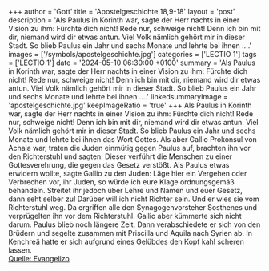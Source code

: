 +++
author = 'Gott'
title = 'Apostelgeschichte 18,9-18'
layout = 'post'
description = 'Als Paulus in Korinth war, sagte der Herr nachts in einer Vision zu ihm: Fürchte dich nicht! Rede nur, schweige nicht! Denn ich bin mit dir, niemand wird dir etwas antun. Viel Volk nämlich gehört mir in dieser Stadt. So blieb Paulus ein Jahr und sechs Monate und lehrte bei ihnen ....'
images = ['/symbols/apostelgeschichte.jpg']
categories = ['LECTIO 1']
tags = ['LECTIO 1']
date = '2024-05-10 06:30:00 +0100'
summary = 'Als Paulus in Korinth war, sagte der Herr nachts in einer Vision zu ihm: Fürchte dich nicht! Rede nur, schweige nicht! Denn ich bin mit dir, niemand wird dir etwas antun. Viel Volk nämlich gehört mir in dieser Stadt. So blieb Paulus ein Jahr und sechs Monate und lehrte bei ihnen ....'
linkedsummaryImage = 'apostelgeschichte.jpg'
keepImageRatio = 'true'
+++
Als Paulus in Korinth war, sagte der Herr nachts in einer Vision zu ihm: Fürchte dich nicht! Rede nur, schweige nicht!
Denn ich bin mit dir, niemand wird dir etwas antun. Viel Volk nämlich gehört mir in dieser Stadt.
So blieb Paulus ein Jahr und sechs Monate und lehrte bei ihnen das Wort Gottes.<!--more-->
Als aber Gallio Prokonsul von Achaia war, traten die Juden einmütig gegen Paulus auf, brachten ihn vor den Richterstuhl
und sagten: Dieser verführt die Menschen zu einer Gottesverehrung, die gegen das Gesetz verstößt.
Als Paulus etwas erwidern wollte, sagte Gallio zu den Juden: Läge hier ein Vergehen oder Verbrechen vor, ihr Juden, so würde ich eure Klage ordnungsgemäß behandeln.
Streitet ihr jedoch über Lehre und Namen und euer Gesetz, dann seht selber zu! Darüber will ich nicht Richter sein.
Und er wies sie vom Richterstuhl weg.
Da ergriffen alle den Synagogenvorsteher Sosthenes und verprügelten ihn vor dem Richterstuhl. Gallio aber kümmerte sich nicht darum.
Paulus blieb noch längere Zeit. Dann verabschiedete er sich von den Brüdern und segelte zusammen mit Priscilla und Aquila nach Syrien ab. In Kenchreä hatte er sich aufgrund eines Gelübdes den Kopf kahl scheren lassen.<br> [Quelle: Evangelizo](https://evangeliumtagfuertag.org/DE/gospel)